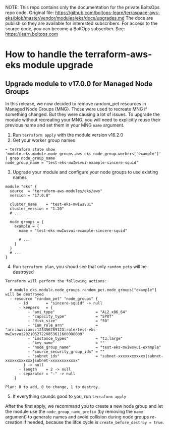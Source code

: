 <!-- note marker start -->
NOTE: This repo contains only the documentation for the private BoltsOps repo code.
Original file: https://github.com/boltops-learn/terraspace-aws-eks/blob/master/vendor/modules/eks/docs/upgrades.md
The docs are publish so they are available for interested subscribers.
For access to the source code, you can become a BoltOps subscriber.
See: https://learn.boltops.com

<!-- note marker end -->

# How to handle the terraform-aws-eks module upgrade

## Upgrade module to v17.0.0 for Managed Node Groups

In this release, we now decided to remove random_pet resources in Managed Node Groups (MNG). Those were used to recreate MNG if something changed. But they were causing a lot of issues. To upgrade the module without recreating your MNG, you will need to explicitly reuse their previous name and set them in your MNG `name` argument.

1. Run `terraform apply` with the module version v16.2.0
2. Get your worker group names

```shell
~ terraform state show 'module.eks.module.node_groups.aws_eks_node_group.workers["example"]' | grep node_group_name
node_group_name = "test-eks-mwIwsvui-example-sincere-squid"
```

3. Upgrade your module and configure your node groups to use existing names

```hcl
module "eks" {
  source  = "terraform-aws-modules/eks/aws"
  version = "17.0.0"

  cluster_name    = "test-eks-mwIwsvui"
  cluster_version = "1.20"
  # ...

  node_groups = {
    example = {
      name = "test-eks-mwIwsvui-example-sincere-squid"

      # ...
    }
  }
  # ...
}
```

4. Run `terraform plan`, you shoud see that only `random_pets` will be destroyed

```shell
Terraform will perform the following actions:

  # module.eks.module.node_groups.random_pet.node_groups["example"] will be destroyed
  - resource "random_pet" "node_groups" {
      - id        = "sincere-squid" -> null
      - keepers   = {
          - "ami_type"                  = "AL2_x86_64"
          - "capacity_type"             = "SPOT"
          - "disk_size"                 = "50"
          - "iam_role_arn"              = "arn:aws:iam::123456789123:role/test-eks-mwIwsvui20210527220853611600000009"
          - "instance_types"            = "t3.large"
          - "key_name"                  = ""
          - "node_group_name"           = "test-eks-mwIwsvui-example"
          - "source_security_group_ids" = ""
          - "subnet_ids"                = "subnet-xxxxxxxxxxxx|subnet-xxxxxxxxxxxx|subnet-xxxxxxxxxxxx"
        } -> null
      - length    = 2 -> null
      - separator = "-" -> null
    }

Plan: 0 to add, 0 to change, 1 to destroy.
```

5. If everything sounds good to you, run `terraform apply`

After the first apply, we recommand you to create a new node group and let the module use the `node_group_name_prefix` (by removing the `name` argument) to generate names and avoid collision during node groups re-creation if needed, because the lifce cycle is `create_before_destroy = true`.

